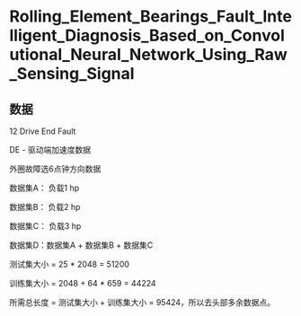 # Rolling_Element_Bearings_Fault_Intelligent_Diagnosis_Based_on_Convolutional_Neural_Network_Using_Raw_Sensing_Signal

## 数据

12 Drive End Fault

DE - 驱动端加速度数据

外圈故障选6点钟方向数据

数据集A： 负载1 hp

数据集B： 负载2 hp

数据集C： 负载3 hp

数据集D：数据集A + 数据集B + 数据集C

测试集大小 = 25 * 2048 = 51200

训练集大小 = 2048 + 64 * 659 = 44224

所需总长度 = 测试集大小 + 训练集大小 = 95424，所以去头部多余数据点。